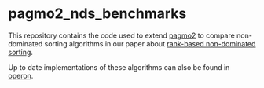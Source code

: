 # pagmo2_nds_benchmarks

This repository contains the code used to extend [pagmo2](https://esa.github.io/pagmo2/) to compare non-dominated sorting algorithms in our paper about [rank-based non-dominated sorting](https://arxiv.org/abs/2203.13654).

Up to date implementations of these algorithms can also be found in [operon](https://github.com/heal-research/operon).
